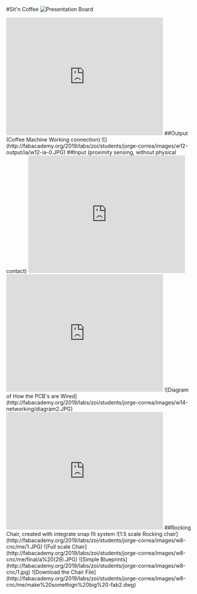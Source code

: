 #Sit'n Coffee
![Presentation Board](http://fabacademy.org/2019/labs/zoi/students/jorge-correa/presentation.png)
<iframe width="420" height="315" src="http://fabacademy.org/2019/labs/zoi/students/jorge-correa/presentation.mp4" frameborder="0"></iframe>
</iframe>
##Output (Coffee Machine Working connection)
![](http://fabacademy.org/2019/labs/zoi/students/jorge-correa/images/w12-output/ia/w12-ia-0.JPG)
##Input (proximity sensing, without physical contact)
<iframe width="420" height="315" src="http://fabacademy.org/2019/labs/zoi/students/jorge-correa/images/w11-input/touch-2.mp4" frameborder="0"></iframe>
</iframe>
<iframe width="420" height="315" src="http://fabacademy.org/2019/labs/zoi/students/jorge-correa/images/w12-output/ia/w12-ia-15-ntsc.mp4" frameborder="0" ></iframe>
</iframe>
![Diagram of How the PCB's are Wired](http://fabacademy.org/2019/labs/zoi/students/jorge-correa/images/w14-networking/diagram2.JPG)
<iframe width="420" height="315" src="http://fabacademy.org/2019/labs/zoi/students/jorge-correa/images/w21/bt-com-pcb-final.ogg" frameborder="0"></iframe>
</iframe>
##Rocking Chair, created with integrate snap fit system
![1:5 scale Rocking chair](http://fabacademy.org/2019/labs/zoi/students/jorge-correa/images/w8-cnc/me/1.JPG)
![Full scale Chair](http://fabacademy.org/2019/labs/zoi/students/jorge-correa/images/w8-cnc/me/final/a%20(29).JPG)
![Simple Blueprints](http://fabacademy.org/2019/labs/zoi/students/jorge-correa/images/w8-cnc/1.jpg)
![Download the Chair File](http://fabacademy.org/2019/labs/zoi/students/jorge-correa/images/w8-cnc/me/make%20somethign%20big%20-fab2.dwg)
